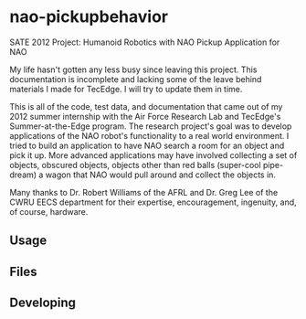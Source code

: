 nao-pickupbehavior
==============

SATE 2012 Project: Humanoid Robotics with NAO 
Pickup Application for NAO

My life hasn't gotten any less busy since leaving this project.  This documentation is incomplete and lacking
some of the leave behind materials I made for TecEdge.  I will try to update them in time.

This is all of the code, test data, and documentation that came out of my 2012 summer internship with the Air Force
Research Lab and TecEdge's Summer-at-the-Edge program.  The research project's goal was to develop applications
of the NAO robot's functionality to a real world environment. I tried to build an application to have NAO search a room for
an object and pick it up.  More advanced applications may have involved collecting a set of objects, obscured objects, 
objects other than red balls (super-cool pipe-dream) a wagon that NAO would pull around and collect the objects in.

Many thanks to Dr. Robert Williams of the AFRL and Dr. Greg Lee of the CWRU EECS department for their
expertise, encouragement, ingenuity, and, of course, hardware.

Usage
-----

Files
-----

Developing
----------
